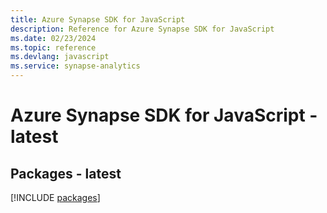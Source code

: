 ```yaml
---
title: Azure Synapse SDK for JavaScript
description: Reference for Azure Synapse SDK for JavaScript
ms.date: 02/23/2024
ms.topic: reference
ms.devlang: javascript
ms.service: synapse-analytics
---
```

# Azure Synapse SDK for JavaScript - latest
## Packages - latest
[!INCLUDE [packages](synapse-index.md)]